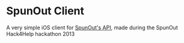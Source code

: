 SpunOut Client
==============

A very simple iOS client for [SpunOut's API](https://github.com/Spunout/SpunoutAPI), made during the SpunOut Hack4Help hackathon 2013

